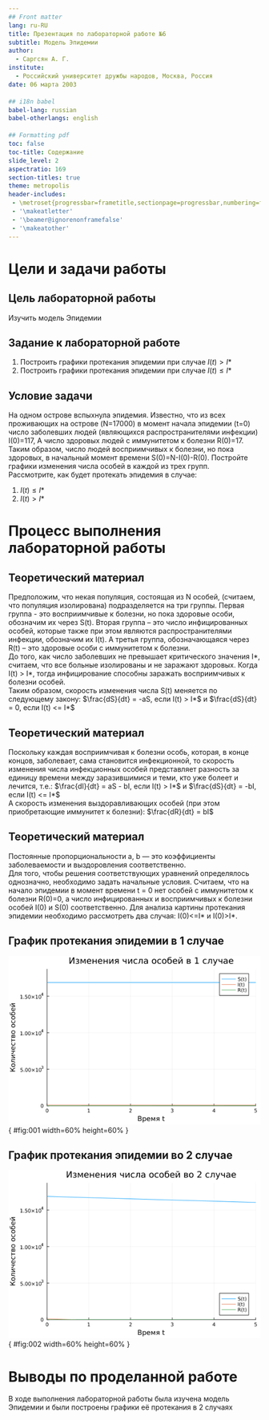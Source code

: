 ```yaml
---
## Front matter
lang: ru-RU
title: Презентация по лабораторной работе №6
subtitle: Модель Эпидемии
author:
  - Саргсян А. Г.
institute:
  - Российский университет дружбы народов, Москва, Россия
date: 06 марта 2003

## i18n babel
babel-lang: russian
babel-otherlangs: english

## Formatting pdf
toc: false
toc-title: Содержание
slide_level: 2
aspectratio: 169
section-titles: true
theme: metropolis
header-includes:
 - \metroset{progressbar=frametitle,sectionpage=progressbar,numbering=fraction}
 - '\makeatletter'
 - '\beamer@ignorenonframefalse'
 - '\makeatother'
---
```


# Цели и задачи работы

## Цель лабораторной работы

Изучить модель Эпидемии

## Задание к лабораторной работе

1.	Построить графики протекания эпидемии при случае $I(t)>I*$
2.	Построить графики протекания эпидемии при случае $I(t)\leq I*$

## Условие задачи

На одном острове вспыхнула эпидемия. Известно, что из всех проживающих
на острове (N=17000) в момент начала эпидемии (t=0) число заболевших людей
(являющихся распространителями инфекции) I(0)=117, А число здоровых людей с
иммунитетом к болезни R(0)=17. Таким образом, число людей восприимчивых к
болезни, но пока здоровых, в начальный момент времени S(0)=N-I(0)-R(0).
Постройте графики изменения числа особей в каждой из трех групп.  
  Рассмотрите, как будет протекать эпидемия в случае:  
  1) $I(t)\leq I*$  
  2) $I(t)>I*$ 

# Процесс выполнения лабораторной работы

## Теоретический материал

Предположим, что некая популяция, состоящая из N особей, (считаем, что популяция изолирована)
подразделяется на три группы. Первая группа - это восприимчивые к болезни, но
пока здоровые особи, обозначим их через S(t). Вторая группа – это число
инфицированных особей, которые также при этом являются распространителями
инфекции, обозначим их I(t). А третья группа, обозначающаяся через R(t) – это
здоровые особи с иммунитетом к болезни.  
  До того, как число заболевших не превышает критического значения
I*, считаем, что все больные изолированы и не заражают здоровых. Когда I(t) > I*,
тогда инфицирование способны заражать восприимчивых к болезни особей.  
  Таким образом, скорость изменения числа S(t) меняется по следующему
закону: 
$\frac{dS}{dt} = -aS, если I(t) > I*$ и $\frac{dS}{dt} = 0, если I(t) <= I*$

## Теоретический материал

Поскольку каждая восприимчивая к болезни особь, которая, в конце концов,
заболевает, сама становится инфекционной, то скорость изменения числа
инфекционных особей представляет разность за единицу времени между
заразившимися и теми, кто уже болеет и лечится, т.е.: 
$\frac{dI}{dt} = aS - bI, если I(t) > I*$ и $\frac{dS}{dt} = -bI, если I(t) <= I*$  
  А скорость изменения выздоравливающих особей (при этом приобретающие
иммунитет к болезни): $\frac{dR}{dt} = bI$

## Теоретический материал

Постоянные пропорциональности a, b — это коэффициенты заболеваемости
и выздоровления соответственно.  
  Для того, чтобы решения соответствующих уравнений определялось
однозначно, необходимо задать начальные условия. Считаем, что на начало
эпидемии в момент времени t = 0 нет особей с иммунитетом к болезни R(0)=0, а
число инфицированных и восприимчивых к болезни особей I(0) и S(0) соответственно.
Для анализа картины протекания эпидемии необходимо
рассмотреть два случая: I(0)<=I* и I(0)>I*.


## График протекания эпидемии в 1 случае

![Колебание численности хищников](image/lab6_1j.png){ #fig:001 width=60% height=60% }

## График протекания эпидемии во 2 случае

![Колебание численности жертв](image/lab6_2j.png){ #fig:002 width=60% height=60% }

# Выводы по проделанной работе

В ходе выполнения лабораторной работы была изучена модель Эпидемии и были построены графики её протекания в 2 случаях
